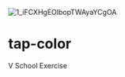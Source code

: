 ![1_iFCXHgEOlbopTWAyaYCgOA](https://user-images.githubusercontent.com/55994508/83363332-5b2ab400-a35e-11ea-9cee-02a7b8420eb7.png)
# tap-color
V School Exercise
